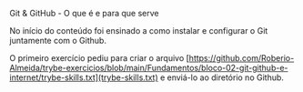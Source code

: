 Git & GitHub - O que é e para que serve

No início do conteúdo foi ensinado a como instalar e configurar o Git juntamente com o Github.

O primeiro exercício pediu para criar o arquivo [https://github.com/Roberio-Almeida/trybe-exercicios/blob/main/Fundamentos/bloco-02-git-github-e-internet/trybe-skills.txt](trybe-skills.txt) e enviá-lo ao diretório no Github.
